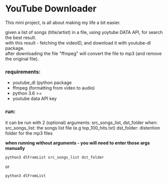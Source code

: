 # YouTube Downloader

This mini project, is all about making my life a bit easier.

given a list of songs (title/artist) in a file, using yoytube DATA API, for search the best result.\
with this result - fetching the videoID, and download it with youtube-dl package.\
after downloading the file "ffmpeg" will convert the file to mp3 (and remove the original file).

### requirements:
- youtube_dl (python package
- ffmpeg (formatting from video to audio)
- python 3.6 >=
- youtube data API key

### run:
it can be run with 2 (optional) arguments: src_songs_list, dst_folder when:\
src_songs_list: the songs list file (e.g top_100_hits.txt)
dst_folder: distention folder for the mp3 files

**when running without arguments - you will need to enter those args manually**

    python3 dlFromList src_songs_list dst_folder
or
  
    python3 dlFromList
    
